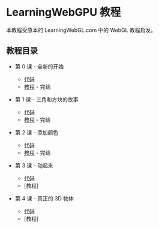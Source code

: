 # LearningWebGPU 教程

本教程受原本的 LearningWebGL.com 中的 WebGL 教程启发。

## 教程目录

 - 第 0 课 - 全新的开始

   - [代码](https://github.com/hjlld/LearningWebGPU/tree/master/Lesson0_Whole_new_start/Code)
   - [教程](https://github.com/hjlld/LearningWebGPU/blob/master/Lesson0_Whole_new_start/Tutorial/Lesson0_Whole_new_start.md) - 完结

 - 第 1 课 - 三角和方块的故事

   - [代码](https://github.com/hjlld/LearningWebGPU/tree/master/Lesson1_Triangle_and_square/Code)
   - [教程](https://github.com/hjlld/LearningWebGPU/blob/master/Lesson1_Triangle_and_square/Tutorial/Lesson1_Triangle_and_square.md) - 完结

 - 第 2 课 - 添加颜色

   - [代码](https://github.com/hjlld/LearningWebGPU/tree/master/Lesson2_Add_Color/Code)
   - [教程](https://github.com/hjlld/LearningWebGPU/blob/master/Lesson2_Add_Color/Tutorial/Lesson2_Add_colors.md) - 完结

 - 第 3 课 - 动起来

   - [代码](https://github.com/hjlld/LearningWebGPU/tree/master/Lesson3_Animate/Code)
   - [教程]

 - 第 4 课 - 真正的 3D 物体

   - [代码](https://github.com/hjlld/LearningWebGPU/tree/master/Lesson4_Someting_real_3D/Code)
   - [教程]